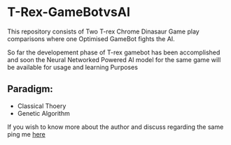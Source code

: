 # T-Rex-GameBotvsAI
This repository consists of Two T-rex Chrome Dinasaur Game play comparisons where one Optimised GameBot fights the AI.

So far the developement phase of T-rex gamebot has been accomplished and soon the Neural Networked Powered AI model for the same game will be available for usage and learning Purposes

## Paradigm:

- Classical Thoery
- Genetic Algorithm


If you wish to know more about the author and discuss regarding the same ping me [here](https://twitter.com/shivank1995)

